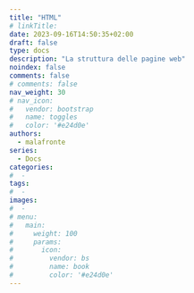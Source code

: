 ```yaml
---
title: "HTML"
# linkTitle:
date: 2023-09-16T14:50:35+02:00
draft: false
type: docs
description: "La struttura delle pagine web"
noindex: false
comments: false
# comments: false
nav_weight: 30
# nav_icon:
#   vendor: bootstrap
#   name: toggles
#   color: '#e24d0e'
authors:
  - malafronte
series:
  - Docs
categories:
#  - 
tags:
#  - 
images:
#  - 
# menu:
#   main:
#     weight: 100
#     params:
#       icon:
#         vendor: bs
#         name: book
#         color: '#e24d0e'
---
```

